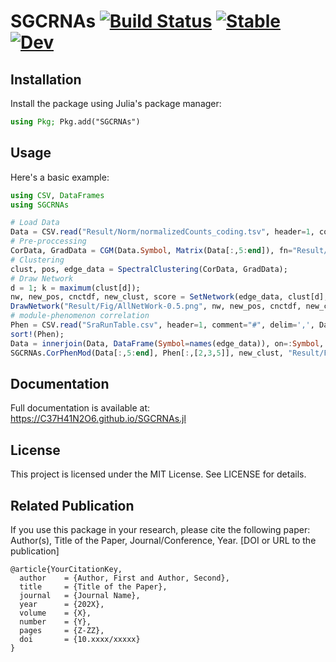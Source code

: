# SGCRNAs [![Build Status](https://github.com/C37H41N2O6/SGCRNAs.jl/actions/workflows/CI.yml/badge.svg?branch=main)](https://github.com/C37H41N2O6/SGCRNAs.jl/actions/workflows/CI.yml?query=branch%3Amain) [![Stable](https://img.shields.io/badge/docs-stable-blue.svg)](https://C37H41N2O6.github.io/SGCRNAs.jl/stable/) [![Dev](https://img.shields.io/badge/docs-dev-blue.svg)](https://C37H41N2O6.github.io/SGCRNAs.jl/dev/)

## Installation
Install the package using Julia's package manager:
```julia
using Pkg; Pkg.add("SGCRNAs")
```

## Usage
Here's a basic example:
```julia
using CSV, DataFrames
using SGCRNAs

# Load Data
Data = CSV.read("Result/Norm/normalizedCounts_coding.tsv", header=1, comment="#", delim='\t', DataFrame);
# Pre-proccessing
CorData, GradData = CGM(Data.Symbol, Matrix(Data[:,5:end]), fn="Result/coding-FTEST", mode=:FTEST);
# Clustering
clust, pos, edge_data = SpectralClustering(CorData, GradData);
# Draw Network
d = 1; k = maximum(clust[d]);
nw, new_pos, cnctdf, new_clust, score = SetNetwork(edge_data, clust[d], pos, il=collect(1:k));
DrawNetwork("Result/Fig/AllNetWork-0.5.png", nw, new_pos, cnctdf, new_clust, k, node_scores=score, edge_mode=:ALL, edge_threshold=0.5)
# module-phenomenon correlation
Phen = CSV.read("SraRunTable.csv", header=1, comment="#", delim=',', DataFrame);
sort!(Phen);
Data = innerjoin(Data, DataFrame(Symbol=names(edge_data)), on=:Symbol, order=:right);
SGCRNAs.CorPhenMod(Data[:,5:end], Phen[:,[2,3,5]], new_clust, "Result/Fig/CorPhenMod.png")
```

## Documentation
Full documentation is available at: https://C37H41N2O6.github.io/SGCRNAs.jl

## License
This project is licensed under the MIT License. See LICENSE for details.

## Related Publication
If you use this package in your research, please cite the following paper:
Author(s), Title of the Paper, Journal/Conference, Year.
[DOI or URL to the publication]
```
@article{YourCitationKey,
  author    = {Author, First and Author, Second},
  title     = {Title of the Paper},
  journal   = {Journal Name},
  year      = {202X},
  volume    = {X},
  number    = {Y},
  pages     = {Z-ZZ},
  doi       = {10.xxxx/xxxxx}
}
```
